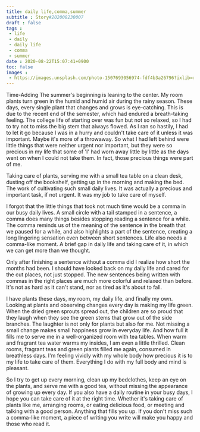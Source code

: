```yaml
---
title: daily life,comma,summer
subtitle : Story#202008230007
draft : false
tags :
 - life
 - daily 
 - daily life
 - comma
 - summer
date : 2020-08-22T15:07:41+0900
toc: false
images : 
 - https://images.unsplash.com/photo-1507693056974-fdf4b3a26796?ixlib=rb-1.2.1&q=80&fm=jpg&crop=entropy&cs=tinysrgb&w=1080&fit=max&ixid=eyJhcHBfaWQiOjE1NTU0OX0
---
```


Time-Adding The summer's beginning is leaning to the center. My room plants turn green in the humid and humid air during the rainy season. These days, every single plant that changes and grows is eye-catching. This is due to the recent end of the semester, which had endured a breath-taking feeling. The college life of starting over was fun but not so relaxed, so I had to try not to miss the big stem that always flowed. As I ran so hastily, I had to let it go because I was in a hurry and couldn't take care of it unless it was important. Maybe it's more of a throwaway. So what I had left behind were little things that were neither urgent nor important, but they were so precious in my life that some of 'I' had worn away little by little as the days went on when I could not take them. In fact, those precious things were part of me.  

Taking care of plants, serving me with a small tea table on a clean desk, dusting off the bookshelf, getting up in the morning and making the bed. The work of cultivating such small daily lives. It was actually a precious and important task, if not urgent. It was my job to take care of myself.  

I forgot that the little things that took not much time would be a comma in our busy daily lives. A small circle with a tail stamped in a sentence, a comma does many things besides stopping reading a sentence for a while. The comma reminds us of the meaning of the sentence in the breath that we paused for a while, and also highlights a part of the sentence, creating a long lingering sensation even between short sentences. Life also needs a comma-like moment. A brief gap in daily life and taking care of it, in which we can get more than we thought.  

Only after finishing a sentence without a comma did I realize how short the months had been. I should have looked back on my daily life and cared for the cut places, not just stopped. The new sentences being written with commas in the right places are much more colorful and relaxed than before. It's not as hard as it can't stand, nor as tired as it's about to fall.  

I have plants these days, my room, my daily life, and finally my own. Looking at plants and observing changes every day is making my life green. When the dried green sprouts spread out, the children are so proud that they laugh when they see the green stems that grow out of the side branches. The laughter is not only for plants but also for me. Not missing a small change makes small happiness grow in everyday life. And how full it fills me to serve me in a well-organized room with tea tables. When warm and fragrant tea water warms my insides, I am even a little thrilled. Clean rooms, fragrant teas and green plants filled me again, consumed in breathless days. I'm feeling vividly with my whole body how precious it is to my life to take care of them. Everything I do with my full body and mind is pleasant.  

So I try to get up every morning, clean up my bedclothes, keep an eye on the plants, and serve me with a good tea, without missing the appearance of growing up every day. If you also have a daily routine in your busy days, I hope you can take care of it at the right time. Whether it's taking care of plants like me, arranging rooms, or eating delicious food, or meeting and talking with a good person. Anything that fills you up. If you don't miss such a comma-like moment, a piece of writing you write will make you happy and those who read it.  

